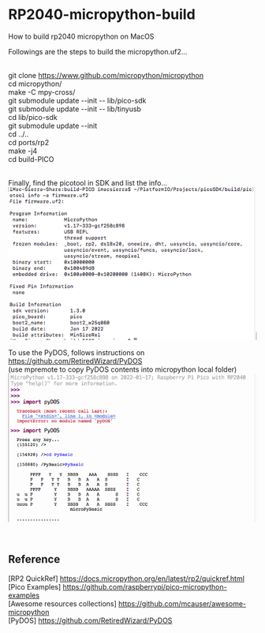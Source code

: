 # RP2040-micropython-build
How to build rp2040 micropython on MacOS

Followings are the steps to build the micropython.uf2... <br><br>

  git clone https://www.github.com/micropython/micropython<br>
  cd micropython/<br>
  make -C mpy-cross/<br>
  git submodule update --init -- lib/pico-sdk<br>
  git submodule update --init -- lib/tinyusb<br>
  cd lib/pico-sdk<br>
  git submodule update --init<br>
  cd ../..<br>
  cd ports/rp2<br>
  make -j4<br>
  cd build-PICO
  <br><br>
  
Finally, find the picotool in SDK and list the info...  <br>
<img src="pic/picotool-micropython.png"/>
<br/>

To use the PyDOS, follows instructions on https://github.com/RetiredWizard/PyDOS <br>
(use mpremote to copy PyDOS contents into micropython local folder)<br>
<img src="pic/PyDOS-micropython.png"/>



<br>

## Reference <br>
[RP2 QuickRef] https://docs.micropython.org/en/latest/rp2/quickref.html<br>
[Pico Examples] https://github.com/raspberrypi/pico-micropython-examples<br>
[Awesome resources collections] https://github.com/mcauser/awesome-micropython<br>
[PyDOS] https://github.com/RetiredWizard/PyDOS
